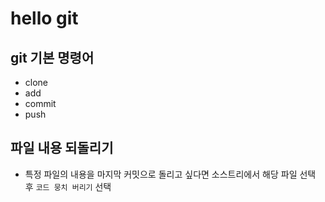 # hello git

## git 기본 명령어

- clone
- add
- commit
- push

## 파일 내용 되돌리기

- 특정 파일의 내용을 마지막 커밋으로 돌리고 싶다면 소스트리에서 해당 파일 선택 후 `코드 뭉치 버리기` 선택



